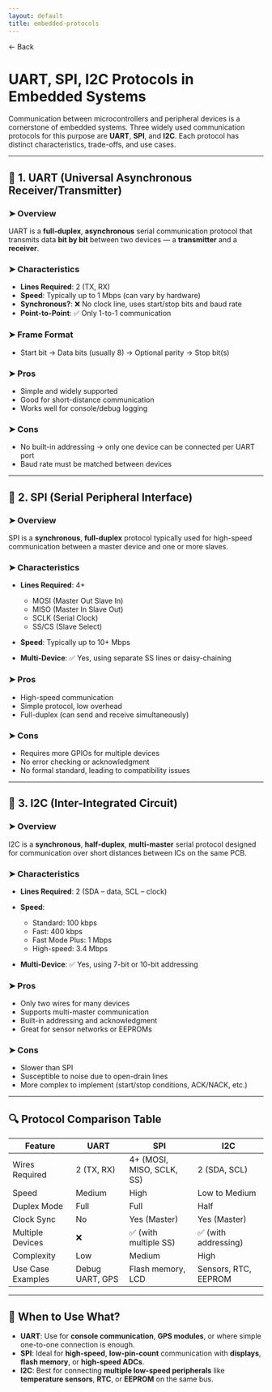 ```yaml
---
layout: default
title: embedded-protocols 
---
```


<a href="https://anish7600.github.io/technical-writeups" style="text-decoration: none;">← Back</a>


# UART, SPI, I2C Protocols in Embedded Systems

Communication between microcontrollers and peripheral devices is a cornerstone of embedded systems. Three widely used communication protocols for this purpose are **UART**, **SPI**, and **I2C**. Each protocol has distinct characteristics, trade-offs, and use cases.

---

## 🔸 1. UART (Universal Asynchronous Receiver/Transmitter)

### ➤ Overview

UART is a **full-duplex**, **asynchronous** serial communication protocol that transmits data **bit by bit** between two devices — a **transmitter** and a **receiver**.

### ➤ Characteristics

* **Lines Required**: 2 (TX, RX)
* **Speed**: Typically up to 1 Mbps (can vary by hardware)
* **Synchronous?**: ❌ No clock line, uses start/stop bits and baud rate
* **Point-to-Point**: ✅ Only 1-to-1 communication

### ➤ Frame Format

* Start bit → Data bits (usually 8) → Optional parity → Stop bit(s)

### ➤ Pros

* Simple and widely supported
* Good for short-distance communication
* Works well for console/debug logging

### ➤ Cons

* No built-in addressing → only one device can be connected per UART port
* Baud rate must be matched between devices

---

## 🔸 2. SPI (Serial Peripheral Interface)

### ➤ Overview

SPI is a **synchronous**, **full-duplex** protocol typically used for high-speed communication between a master device and one or more slaves.

### ➤ Characteristics

* **Lines Required**: 4+

  * MOSI (Master Out Slave In)
  * MISO (Master In Slave Out)
  * SCLK (Serial Clock)
  * SS/CS (Slave Select)
* **Speed**: Typically up to 10+ Mbps
* **Multi-Device**: ✅ Yes, using separate SS lines or daisy-chaining

### ➤ Pros

* High-speed communication
* Simple protocol, low overhead
* Full-duplex (can send and receive simultaneously)

### ➤ Cons

* Requires more GPIOs for multiple devices
* No error checking or acknowledgment
* No formal standard, leading to compatibility issues

---

## 🔸 3. I2C (Inter-Integrated Circuit)

### ➤ Overview

I2C is a **synchronous**, **half-duplex**, **multi-master** serial protocol designed for communication over short distances between ICs on the same PCB.

### ➤ Characteristics

* **Lines Required**: 2 (SDA – data, SCL – clock)
* **Speed**:

  * Standard: 100 kbps
  * Fast: 400 kbps
  * Fast Mode Plus: 1 Mbps
  * High-speed: 3.4 Mbps
* **Multi-Device**: ✅ Yes, using 7-bit or 10-bit addressing

### ➤ Pros

* Only two wires for many devices
* Supports multi-master communication
* Built-in addressing and acknowledgment
* Great for sensor networks or EEPROMs

### ➤ Cons

* Slower than SPI
* Susceptible to noise due to open-drain lines
* More complex to implement (start/stop conditions, ACK/NACK, etc.)

---

## 🔍 Protocol Comparison Table

| Feature           | UART            | SPI                       | I2C                  |
| ----------------- | --------------- | ------------------------- | -------------------- |
| Wires Required    | 2 (TX, RX)      | 4+ (MOSI, MISO, SCLK, SS) | 2 (SDA, SCL)         |
| Speed             | Medium          | High                      | Low to Medium        |
| Duplex Mode       | Full            | Full                      | Half                 |
| Clock Sync        | No              | Yes (Master)              | Yes (Master)         |
| Multiple Devices  | ❌               | ✅ (with multiple SS)      | ✅ (with addressing)  |
| Complexity        | Low             | Medium                    | High                 |
| Use Case Examples | Debug UART, GPS | Flash memory, LCD         | Sensors, RTC, EEPROM |

---

## 🔧 When to Use What?

* **UART**: Use for **console communication**, **GPS modules**, or where simple one-to-one connection is enough.
* **SPI**: Ideal for **high-speed**, **low-pin-count** communication with **displays**, **flash memory**, or **high-speed ADCs**.
* **I2C**: Best for connecting **multiple low-speed peripherals** like **temperature sensors**, **RTC**, or **EEPROM** on the same bus.
